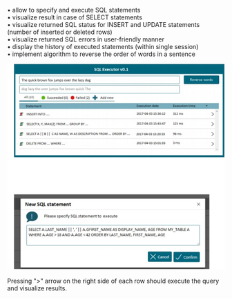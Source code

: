 • allow to specify and execute SQL statements  
• visualize result in case of SELECT statements  
• visualize returned SQL status for INSERT and UPDATE statements (number of inserted
or deleted rows)  
• visualize returned SQL errors in user-friendly manner  
• display the history of executed statements (within single session)   
• implement algorithm to reverse the order of words in a sentence  
  
![alt text](https://raw.githubusercontent.com/DimaKriv/sql_executor.0.1/master/task.jpg)
  
Pressing ">" arrow on the right side of each row should execute the query and visualize results. 

